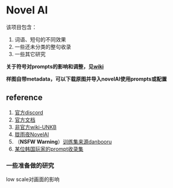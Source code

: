 # Novel AI

该项目包含：

1. 词语、短句的不同效果
2. 一些还未分类的整句收录
3. 一些其它研究

**关于符号对prompts的影响和调整，见[wiki](https://naidb.miraheze.org/wiki/Image_Generation)**

**样图自带metadata，可以下载原图并导入novelAI使用prompts或配置**

## reference

1. [官方discord](https://discord.gg/42VT8pw9)
2. [官方文档](https://docs.novelai.net/)
3. [非官方wiki-UNKB](https://naidb.miraheze.org/wiki/Main\_Page)
4. [胧雨夜NovelAI](https://www.yuque.com/longyuye/lmgcwy/)
5. （**NSFW Warning**）[训练集来源danbooru](https://danbooru.donmai.us/)
6. [某位韩国玩家的prompt收录集](https://docs.google.com/document/d/11sb3AOCE4B5CZeMELNL8PwWoIae2jkrdcz-UEJw\_Ayc/edit)

### 一些准备做的研究

low scale对画面的影响